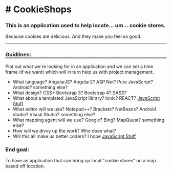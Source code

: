<!DOCTYPE html>
<head>
</head>
<body>
<div>
<h1># CookieShops</h1>
<h3>This is an application used to help locate... um... cookie stores.</h3>

<p>Because cookies are delicious. And they make you feel so good.<p>
<hr>

<h3 style="border-bottom:2px solid #000;">Guidlines:</h3>
Plot out what we're looking for in an application and we can set a time frame (if we want) which will in turn help us with project management.
<ul>
<li>What language? AngularJS? Angular2? ASP.Net? Pure JavaScript? Android? something else?</li>
<li>What design? CSS> Bootstrap 3? Bootstrap 4? SASS?</li>
<li>What about a templated JavaScript library? Ionic? REACT? <a href="https://medium.com/javascript-scene/top-javascript-frameworks-topics-to-learn-in-2017-700a397b711">JavaScript Stuff</a></li>
<li>What editor will we use? Notepad++? Brackets? NetBeans? Android studio? Visual Studio? something else?</li>
<li>What mapping agent will we use? Google? Bing? MapQuest? something else?</li>
<li>How will we divvy up the work? Who does what?</li>
<li>Will this all make us better coders? I hope <a href="https://dev.to/t/beginners">JavaScript Stuff</a></li>
</ul>

<h3>End goal:</h3>
<p>To have an application that can bring up local "cookie stores" on a map based off location.</p>
</div>
</body>